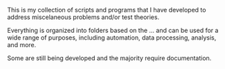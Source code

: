 This is my collection of scripts and programs that I have developed to address miscelaneous problems and/or test theories.

Everything is organized into folders based on the ... and can be used for a wide range of purposes, including automation, data processing, analysis, and more.






Some are still being developed and the majority require documentation. 


